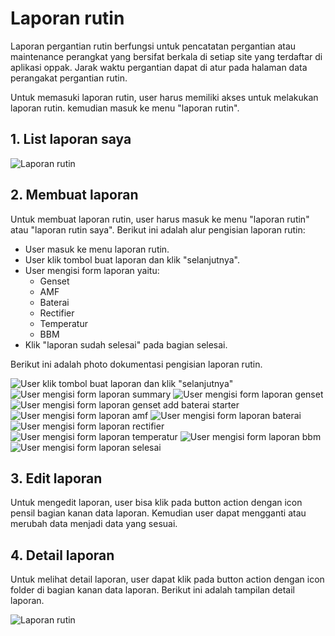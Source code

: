 # Laporan rutin

Laporan pergantian rutin berfungsi untuk pencatatan pergantian atau maintenance perangkat yang bersifat berkala di setiap site yang terdaftar di aplikasi oppak. Jarak waktu pergantian dapat di atur pada halaman data perangakat pergantian rutin.

Untuk memasuki laporan rutin, user harus memiliki akses untuk melakukan laporan rutin. kemudian masuk ke menu "laporan rutin".

## 1. List laporan saya

![Laporan rutin](/docs/laporan.png)

## 2. Membuat laporan

Untuk membuat laporan rutin, user harus masuk ke menu "laporan rutin" atau "laporan rutin saya". Berikut ini adalah alur pengisian laporan rutin:

-   User masuk ke menu laporan rutin.
-   User klik tombol buat laporan dan klik "selanjutnya".
-   User mengisi form laporan yaitu:
    -   Genset
    -   AMF
    -   Baterai
    -   Rectifier
    -   Temperatur
    -   BBM
-   Klik "laporan sudah selesai" pada bagian selesai.

Berikut ini adalah photo dokumentasi pengisian laporan rutin.

![User klik tombol buat laporan dan klik "selanjutnya"](/docs/laporancreate.png)
![User mengisi form laporan summary](/docs/laporaneditsummary.png)
![User mengisi form laporan genset](/docs/laporaneditgenset.png)
![User mengisi form laporan genset add baterai starter](/docs/laporaneditgensetbateraistarter.png)
![User mengisi form laporan amf](/docs/laporaneditamf.png)
![User mengisi form laporan baterai](/docs/laporaneditbaterai.png)
![User mengisi form laporan rectifier](/docs/laporaneditrectifier.png)
![User mengisi form laporan temperatur](/docs/laporanedittemperatur.png)
![User mengisi form laporan bbm](/docs/laporaneditbbm.png)
![User mengisi form laporan selesai](/docs/laporaneditselesai.png)

## 3. Edit laporan

Untuk mengedit laporan, user bisa klik pada button action dengan icon pensil bagian kanan data laporan. Kemudian user dapat mengganti atau merubah data menjadi data yang sesuai.

## 4. Detail laporan

Untuk melihat detail laporan, user dapat klik pada button action dengan icon folder di bagian kanan data laporan. Berikut ini adalah tampilan detail laporan.

![Laporan rutin](/docs/laporanshow.png)
